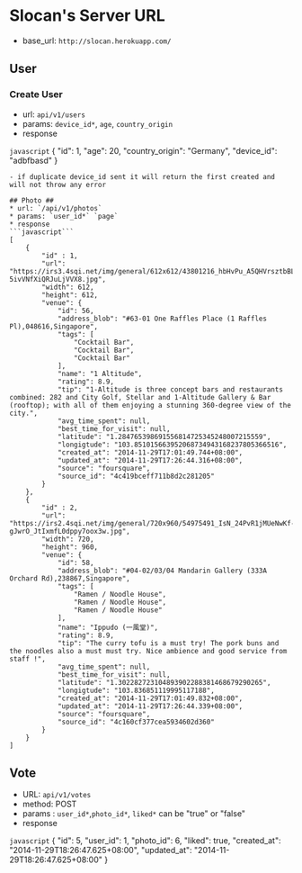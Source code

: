 # Slocan's Server URL #
* base_url: `http://slocan.herokuapp.com/`

## User ##

### Create User ###
* url: `api/v1/users`
* params: `device_id*`, `age`, `country_origin`
* response

```javascript```
{
    "id": 1,
    "age": 20,
    "country_origin": "Germany",
    "device_id": "adbfbasd"
}
```
- if duplicate device_id sent it will return the first created and will not throw any error

## Photo ##
* url: `/api/v1/photos`
* params: `user_id*` `page`
* response
```javascript```
[
    {
        "id" : 1,
        "url": "https://irs3.4sqi.net/img/general/612x612/43801216_hbHvPu_A5QHVrsztbBLV4_MV-5ivVNfXiQRJuLjVVX8.jpg",
        "width": 612,
        "height": 612,
        "venue": {
            "id": 56,
            "address_blob": "#63-01 One Raffles Place (1 Raffles Pl),048616,Singapore",
            "tags": [
                "Cocktail Bar",
                "Cocktail Bar",
                "Cocktail Bar"
            ],
            "name": "1 Altitude",
            "rating": 8.9,
            "tip": "1-Altitude is three concept bars and restaurants combined: 282 and City Golf, Stellar and 1-Altitude Gallery & Bar (rooftop); with all of them enjoying a stunning 360-degree view of the city.",
            "avg_time_spent": null,
            "best_time_for_visit": null,
            "latitude": "1.284765398691556814725345248007215559",
            "longigtude": "103.851015663952068734943168237805366516",
            "created_at": "2014-11-29T17:01:49.744+08:00",
            "updated_at": "2014-11-29T17:26:44.316+08:00",
            "source": "foursquare",
            "source_id": "4c419bceff711b8d2c281205"
        }
    },
    {
        "id" : 2,
        "url": "https://irs2.4sqi.net/img/general/720x960/54975491_IsN_24PvR1jMUeNwKf-gJwrO_JtIxmfL0dppy7oox3w.jpg",
        "width": 720,
        "height": 960,
        "venue": {
            "id": 58,
            "address_blob": "#04-02/03/04 Mandarin Gallery (333A Orchard Rd),238867,Singapore",
            "tags": [
                "Ramen / Noodle House",
                "Ramen / Noodle House",
                "Ramen / Noodle House"
            ],
            "name": "Ippudo (一風堂)",
            "rating": 8.9,
            "tip": "The curry tofu is a must try! The pork buns and the noodles also a must must try. Nice ambience and good service from staff !",
            "avg_time_spent": null,
            "best_time_for_visit": null,
            "latitude": "1.302282723104893902288381468679290265",
            "longigtude": "103.836851119995117188",
            "created_at": "2014-11-29T17:01:49.832+08:00",
            "updated_at": "2014-11-29T17:26:44.339+08:00",
            "source": "foursquare",
            "source_id": "4c160cf377cea5934602d360"
        }
    }
]
```

## Vote ##

* URL: `api/v1/votes`
* method: POST
* params : `user_id*`,`photo_id*`, `liked*` can be "true" or "false"
* response

```javascript```
{
    "id": 5,
    "user_id": 1,
    "photo_id": 6,
    "liked": true,
    "created_at": "2014-11-29T18:26:47.625+08:00",
    "updated_at": "2014-11-29T18:26:47.625+08:00"
}


```